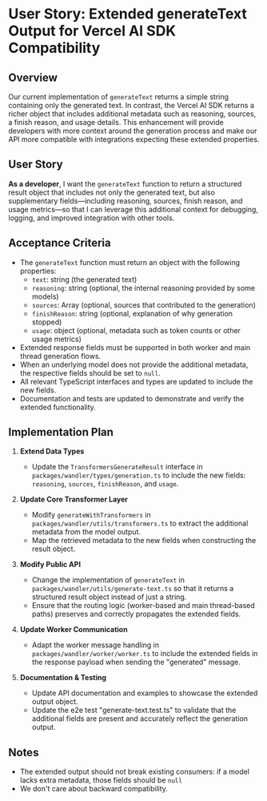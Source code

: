 # User Story: Extended generateText Output for Vercel AI SDK Compatibility

## Overview

Our current implementation of `generateText` returns a simple string containing only the generated
text. In contrast, the Vercel AI SDK returns a richer object that includes additional metadata such
as reasoning, sources, a finish reason, and usage details. This enhancement will provide developers
with more context around the generation process and make our API more compatible with integrations
expecting these extended properties.

## User Story

**As a developer**, I want the `generateText` function to return a structured result object that
includes not only the generated text, but also supplementary fields—including reasoning, sources,
finish reason, and usage metrics—so that I can leverage this additional context for debugging,
logging, and improved integration with other tools.

## Acceptance Criteria

- The `generateText` function must return an object with the following properties:
  - `text`: string (the generated text)
  - `reasoning`: string (optional, the internal reasoning provided by some models)
  - `sources`: Array (optional, sources that contributed to the generation)
  - `finishReason`: string (optional, explanation of why generation stopped)
  - `usage`: object (optional, metadata such as token counts or other usage metrics)
- Extended response fields must be supported in both worker and main thread generation flows.
- When an underlying model does not provide the additional metadata, the respective fields should be
  set to `null`.
- All relevant TypeScript interfaces and types are updated to include the new fields.
- Documentation and tests are updated to demonstrate and verify the extended functionality.

## Implementation Plan

1. **Extend Data Types**

   - Update the `TransformersGenerateResult` interface in `packages/wandler/types/generation.ts` to
     include the new fields: `reasoning`, `sources`, `finishReason`, and `usage`.

2. **Update Core Transformer Layer**

   - Modify `generateWithTransformers` in `packages/wandler/utils/transformers.ts` to extract the
     additional metadata from the model output.
   - Map the retrieved metadata to the new fields when constructing the result object.

3. **Modify Public API**

   - Change the implementation of `generateText` in `packages/wandler/utils/generate-text.ts` so
     that it returns a structured result object instead of just a string.
   - Ensure that the routing logic (worker-based and main thread-based paths) preserves and
     correctly propagates the extended fields.

4. **Update Worker Communication**

   - Adapt the worker message handling in `packages/wandler/worker/worker.ts` to include the
     extended fields in the response payload when sending the "generated" message.

5. **Documentation & Testing**
   - Update API documentation and examples to showcase the extended output object.
   - Update the e2e test "generate-text.test.ts" to validate that the additional fields are present
     and accurately reflect the generation output.

## Notes

- The extended output should not break existing consumers: if a model lacks extra metadata, those
  fields should be `null`
- We don't care about backward compatibility.
